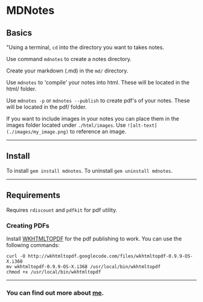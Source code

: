 MDNotes
========

## Basics

"Using a terminal, `cd` into the directory you want to takes notes.

Use command `mdnotes` to create a notes directory.

Create your markdown (.md) in the `md/` directory.

Use `mdnotes` to 'compile' your notes into html. These will be located in the html/ folder.

Use `mdnotes -p` or `mdnotes --publish` to create pdf's of your notes. These will be located in the pdf/ folder.

If you want to include images in your notes you can place them in the images folder located under `./html/images`. Use `![alt-text](./images/my_image.png)` to reference an image.

------

## Install

To install `gem install mdnotes`.
To uninstall `gem uninstall mdnotes`.

-----

## Requirements

Requires `rdiscount` and `pdfkit` for pdf utility.

### Creating PDFs

Install [WKHTMLTOPDF](https://github.com/jdpace/PDFKit/wiki/Installing-WKHTMLTOPDF) for the pdf publishing to work. You can use the following commands:

    curl -O http://wkhtmltopdf.googlecode.com/files/wkhtmltopdf-0.9.9-OS-X.i368
    mv wkhtmltopdf-0.9.9-OS-X.i368 /usr/local/bin/wkhtmltopdf
    chmod +x /usr/local/bin/wkhtmltopdf

____

### You can find out more about [me](http://urigorelik.info/).
